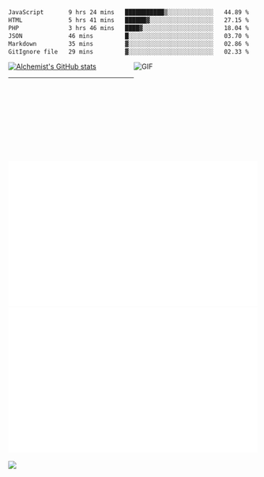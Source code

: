 <!--START_SECTION:waka-->

```text
JavaScript       9 hrs 24 mins   ███████████▒░░░░░░░░░░░░░   44.89 %
HTML             5 hrs 41 mins   ██████▓░░░░░░░░░░░░░░░░░░   27.15 %
PHP              3 hrs 46 mins   ████▓░░░░░░░░░░░░░░░░░░░░   18.04 %
JSON             46 mins         █░░░░░░░░░░░░░░░░░░░░░░░░   03.70 %
Markdown         35 mins         ▓░░░░░░░░░░░░░░░░░░░░░░░░   02.86 %
GitIgnore file   29 mins         ▓░░░░░░░░░░░░░░░░░░░░░░░░   02.33 %
```

<!--END_SECTION:waka-->

[![Alchemist's GitHub stats](https://github-readme-stats.vercel.app/api?username=DrMaxis&show_icons=true&theme=outrun&count_private=true)](#)
<img align="right" alt="GIF" src="https://user-images.githubusercontent.com/5355808/139111924-210cc6fa-9fb1-4dac-929d-6324a5836a92.gif" width="250" height="200" />
<hr />

![](https://raw.githubusercontent.com/DrMaxis/github-stats-transparent/output/generated/overview.svg)
![](https://raw.githubusercontent.com/DrMaxis/github-stats-transparent/output/generated/languages.svg)

 
<a href="https://count.getloli.com/"><img src="https://count.getloli.com/get/@:maxis-the-alchemist?theme=rule34"></a>
<!-- https://count.getloli.com/get/@alchemist?theme=rule34 -->
<br>
